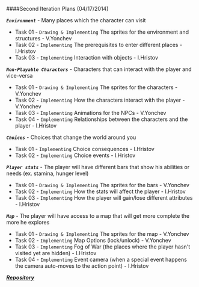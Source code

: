 ####Second Iteration Plans (04/17/2014)

**_`Environment`_** - Many places which the character can visit  
  - Task 01 - `Drawing & Implementing` The sprites for the environment and structures - V.Yonchev  
  - Task 02 - `Implementing` The prerequisites to enter different places - I.Hristov  
  - Task 03 - `Implementing` Interaction with objects - I.Hristov


**_`Non-Playable Characters`_** - Characters that can interact with the player and vice-versa  
  - Task 01 - `Drawing & Implementing` The sprites for the characters - V.Yonchev  
  - Task 02 - `Implementing` How the characters interact with the player - V.Yonchev  
  - Task 03 - `Implementing` Animations for the NPCs - V.Yonchev  
  - Task 04 - `Implementing` Relationships between the characters and the player - I.Hristov  


**_`Choices`_** - Choices that change the world around you  
  - Task 01 - `Implementing` Choice consequences - I.Hristov  
  - Task 02 - `Implementing` Choice events - I.Hristov  


**_`Player stats`_** - The player will have different bars that show his abilities or needs (ex. stamina, hunger level)  
  - Task 01 - `Drawing & Implementing` The sprites for the bars - V.Yonchev  
  - Task 02 - `Implementing` How the stats will affect the player - I.Hristov  
  - Task 03 - `Implementing` How the player will gain/lose different attributes - I.Hristov  


**_`Map`_** - The player will have access to a map that will get more complete the more he explores  
  - Task 01 - `Drawing & Implementing` The sprites for the map - V.Yonchev  
  - Task 02 - `Implementing` Map Options (lock/unlock) - V.Yonchev  
  - Task 03 - `Implementing` Fog of War (the places where the player hasn't visited yet are hidden) - I.Hristov  
  - Task 04 - `Implementing` Event camera (when a special event happens the camera auto-moves to the action point) - I.Hristov  


[**_Repository_**](https://2sradventures.codeplex.com/)
